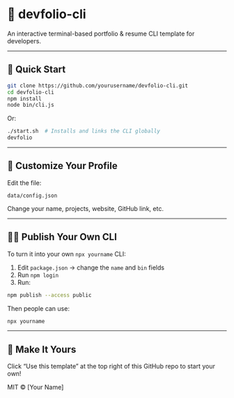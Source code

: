 # 🧰 devfolio-cli

An interactive terminal-based portfolio & resume CLI template for developers.

---

## 🚀 Quick Start

```bash
git clone https://github.com/yourusername/devfolio-cli.git
cd devfolio-cli
npm install
node bin/cli.js
```

Or:

```bash
./start.sh  # Installs and links the CLI globally
devfolio
```

---

## 🔧 Customize Your Profile

Edit the file:

```
data/config.json
```

Change your name, projects, website, GitHub link, etc.

---

## 🧑‍💻 Publish Your Own CLI

To turn it into your own `npx yourname` CLI:

1. Edit `package.json` → change the `name` and `bin` fields
2. Run `npm login`
3. Run:

```bash
npm publish --access public
```

Then people can use:

```bash
npx yourname
```

---

## 🌱 Make It Yours

Click “Use this template” at the top right of this GitHub repo to start your own!

MIT © [Your Name]
